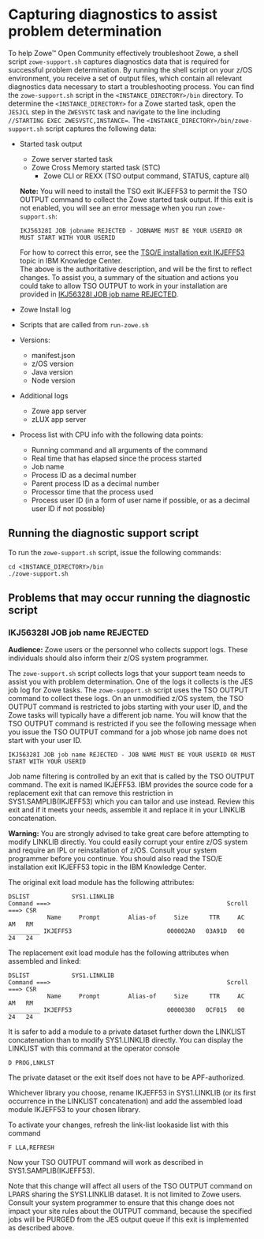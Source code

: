 # Capturing diagnostics to assist problem determination 

To help Zowe&trade; Open Community effectively troubleshoot Zowe, a shell script `zowe-support.sh` captures diagnostics data that is required for successful problem determination. By running the shell script on your z/OS environment, you receive a set of output files, which contain all relevant diagnostics data necessary to start a troubleshooting process. You can find the `zowe-support.sh` script in the `<INSTANCE_DIRECTORY>/bin` directory.  To determine the `<INSTANCE_DIRECTORY>` for a Zowe started task, open the `JESJCL` step in the `ZWESVSTC` task and navigate to the line including `//STARTING EXEC ZWESVSTC,INSTANCE=`.  The `<INSTANCE_DIRECTORY>/bin/zowe-support.sh` script captures the following data:

 - Started task output
    - Zowe server started task
    - Zowe Cross Memory started task (STC)
        - Zowe CLI or REXX (TSO output command, STATUS, capture all)
    
    **Note:** You will need to install the TSO exit IKJEFF53 to permit the TSO OUTPUT command to collect the Zowe started task output.  If this exit is not enabled, you will see an error message when you run `zowe-support.sh`:
    
    ```
    IKJ56328I JOB jobname REJECTED - JOBNAME MUST BE YOUR USERID OR MUST START WITH YOUR USERID
    ```
    For how to correct this error, see the [TSO/E installation exit IKJEFF53](https://www.ibm.com/support/knowledgecenter/SSLTBW_2.2.0/com.ibm.zos.v2r2.e0ze100/ikjeff53.htm) topic in IBM Knowledge Center.  
    The above is the authoritative description, and will be the first to reflect changes.  To assist you, a summary of the situation and actions you could take to allow TSO OUTPUT to work in your installation are provided in [IKJ56328I JOB job name REJECTED](#ikj56328i-job-job-name-rejected).
    
- Zowe Install log
- Scripts that are called from `run-zowe.sh`
 - Versions:
    - manifest.json
    - z/OS version
    - Java version
    - Node version
 - Additional logs
    - Zowe app server 
    - zLUX app server
 - Process list with CPU info with the following data points: 
   - Running command and all arguments of the command
   - Real time that has elapsed since the process started
   - Job name
   - Process ID as a decimal number
   - Parent process ID as a decimal number
   - Processor time that the process used
   - Process user ID (in a form of user name if possible, or as a decimal user ID if not possible)

## Running the diagnostic support script

To run the `zowe-support.sh` script, issue the following commands:
```
cd <INSTANCE_DIRECTORY>/bin
./zowe-support.sh
```

## Problems that may occur running the diagnostic script

### IKJ56328I JOB job name REJECTED

**Audience:** Zowe users or the personnel who collects support logs.  These individuals should also inform their z/OS system programmer.  

The `zowe-support.sh` script collects logs that your support team needs to assist you with problem determination.  One of the logs it collects is the JES job log for Zowe tasks.  The `zowe-support.sh` script uses the TSO OUTPUT command to collect these logs.  On an unmodified z/OS system, the TSO OUTPUT command is restricted to jobs starting with your user ID, and the Zowe tasks will typically have a different job name.  You will know that the TSO OUTPUT command is restricted if you see the following message when you issue the TSO OUTPUT command for a job whose job name does not start with your user ID.   

```
IKJ56328I JOB job name REJECTED - JOB NAME MUST BE YOUR USERID OR MUST START WITH YOUR USERID
```

Job name filtering is controlled by an exit that is called by the TSO OUTPUT command.  The exit is named IKJEFF53.  IBM provides the source code for a replacement exit that can remove this restriction in SYS1.SAMPLIB(IKJEFF53) which you can tailor and use instead.  Review this exit and if it meets your needs, assemble it and replace it in your LINKLIB concatenation.  

**Warning:**  You are strongly advised to take great care before attempting to modify LINKLIB directly. You could easily corrupt your entire z/OS system and require an IPL or reinstallation of z/OS.  Consult your system programmer before you continue.  You should also read the TSO/E installation exit IKJEFF53 topic in the IBM Knowledge Center.  

The original exit load module has the following attributes:

```
DSLIST            SYS1.LINKLIB                          
Command ===>                                                  Scroll ===> CSR 
           Name     Prompt        Alias-of     Size      TTR     AC   AM   RM 
_________ IKJEFF53                           000002A0   03A91D   00    24   24 
```
The replacement exit load module has the following attributes when assembled and linked:

```
DSLIST            SYS1.LINKLIB                          
Command ===>                                                  Scroll ===> CSR 
           Name     Prompt        Alias-of     Size      TTR     AC   AM   RM 
_________ IKJEFF53                           00000380   0CF015   00    24   24 
```
It is safer to add a module to a private dataset further down the LINKLIST concatenation than to modify SYS1.LINKLIB directly.  You can display the LINKLIST with this command at the operator console
```
D PROG,LNKLST
```
The private dataset or the exit itself does not have to be APF-authorized.

Whichever library you choose, rename IKJEFF53 in SYS1.LINKLIB  (or its first occurrence in the LINKLIST concatenation) and add the assembled load module IKJEFF53 to your chosen library.  

To activate your changes, refresh the link-list lookaside list with this command
```
F LLA,REFRESH    
``` 
Now your TSO OUTPUT command will work as described in SYS1.SAMPLIB(IKJEFF53). 

Note that this change will affect all users of the TSO OUTPUT command on LPARS sharing the SYS1.LINKLIB dataset.  It is not limited to Zowe users.  Consult your system programmer to ensure that this change does not impact your site rules about the OUTPUT command, because the specified jobs will be PURGED from the JES output queue if this exit is implemented as described above.  


